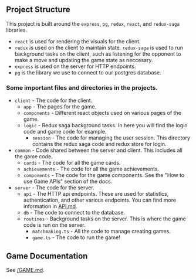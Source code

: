 ## Project Structure

This project is built around the `express`, `pg`, `redux`, `react`, and `redux-saga` libraries.
- `react` is used for rendering the visuals for the client.
- `redux` is used on the client to maintain state. `redux-saga` is used to run background tasks on the client, such as listening for the opponent to make a move and updating the game state as neccesary.
- `express` is used on the server for HTTP endpoints.
- `pg` is the library we use to connect to our postgres database.

### Some important files and directories in the projects.

- `client` - The code for the client.
	- `app` - The pages for the game.
	- `components` - Different react objects used on various pages of the game.
	- `logic` - Redux saga background tasks. In here you will find the login code and game code for example.
		- `session` - The code for managing the user session. This directory contains the redux saga code and redux store for login.
- `common` - Code shared between the server and client. This includes all the game code.
	- `cards` - The code for all the game cards.
	- `achievements` - The code for all the game achievements.
	- `components` - The code for the game components. See the "How to use Game APIs" section of the docs.
- `server` - The code for the server.
	- `api` - The HTTP api endpoints. These are used for statistics, authentication, and other various endpoints. You can find more information in [API.md](./API.md).
	- `db` - The code to connect to the database.
	- `routines` - Background tasks on the server. This is where the game code is run on the server.
		- `matchmaking.ts` - All the code to manage creating games.
		- `game.ts` - The code to run the game!

## Game Documentation

See [/GAME.md](./GAME.md).

